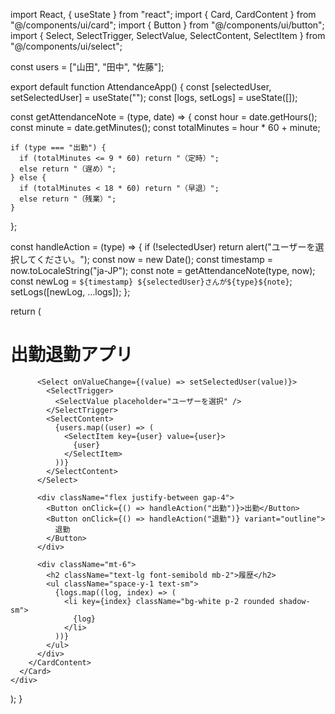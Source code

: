 import React, { useState } from "react";
import { Card, CardContent } from "@/components/ui/card";
import { Button } from "@/components/ui/button";
import { Select, SelectTrigger, SelectValue, SelectContent, SelectItem } from "@/components/ui/select";

const users = ["山田", "田中", "佐藤"];

export default function AttendanceApp() {
  const [selectedUser, setSelectedUser] = useState("");
  const [logs, setLogs] = useState([]);

  const getAttendanceNote = (type, date) => {
    const hour = date.getHours();
    const minute = date.getMinutes();
    const totalMinutes = hour * 60 + minute;

    if (type === "出勤") {
      if (totalMinutes <= 9 * 60) return "（定時）";
      else return "（遅め）";
    } else {
      if (totalMinutes < 18 * 60) return "（早退）";
      else return "（残業）";
    }
  };

  const handleAction = (type) => {
    if (!selectedUser) return alert("ユーザーを選択してください。");
    const now = new Date();
    const timestamp = now.toLocaleString("ja-JP");
    const note = getAttendanceNote(type, now);
    const newLog = `${timestamp} ${selectedUser}さんが${type}${note}`;
    setLogs([newLog, ...logs]);
  };

  return (
    <div className="min-h-screen bg-gray-100 flex flex-col items-center justify-center p-4">
      <Card className="w-full max-w-md shadow-xl">
        <CardContent className="p-6 space-y-4">
          <h1 className="text-2xl font-bold text-center">出勤退勤アプリ</h1>

          <Select onValueChange={(value) => setSelectedUser(value)}>
            <SelectTrigger>
              <SelectValue placeholder="ユーザーを選択" />
            </SelectTrigger>
            <SelectContent>
              {users.map((user) => (
                <SelectItem key={user} value={user}>
                  {user}
                </SelectItem>
              ))}
            </SelectContent>
          </Select>

          <div className="flex justify-between gap-4">
            <Button onClick={() => handleAction("出勤")}>出勤</Button>
            <Button onClick={() => handleAction("退勤")} variant="outline">
              退勤
            </Button>
          </div>

          <div className="mt-6">
            <h2 className="text-lg font-semibold mb-2">履歴</h2>
            <ul className="space-y-1 text-sm">
              {logs.map((log, index) => (
                <li key={index} className="bg-white p-2 rounded shadow-sm">
                  {log}
                </li>
              ))}
            </ul>
          </div>
        </CardContent>
      </Card>
    </div>
  );
}
